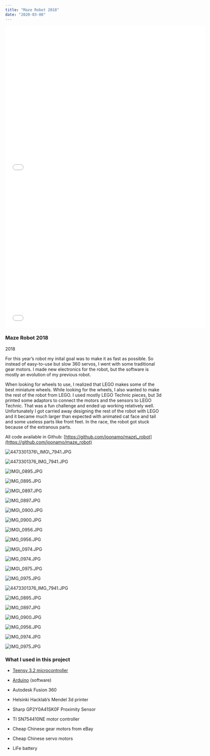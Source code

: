 ```yaml
---
title: "Maze Robot 2018"
date: "2020-03-08"
---
```


<iframe src="//www.youtube.com/embed/pJigP0RrrOI?wmode=opaque&amp;enablejsapi=1" scrolling="no" allowfullscreen width="640" height="480" frameborder="0"></iframe>

<iframe src="//www.youtube.com/embed/Ck27zsS92i0?wmode=opaque&amp;enablejsapi=1" scrolling="no" allowfullscreen width="640" height="480" frameborder="0"></iframe>

### Maze Robot 2018

2018

For this year’s robot my inital goal was to make it as fast as possible. So instead of easy-to-use but slow 360 servos, I went with some traditional gear motors. I made new electronics for the robot, but the software is mostly an evolution of my previous robot.

When looking for wheels to use, I realized that LEGO makes some of the best miniature wheels. While looking for the wheels, I also wanted to make the rest of the robot from LEGO. I used mostly LEGO Technic pieces, but 3d printed some adaptors to connect the motors and the sensors to LEGO Technic. That was a fun challenge and ended up working relatively well. Unfortunately I got carried away designing the rest of the robot with LEGO and it became much larger than expected with animated cat face and tail and some useless parts like front feet. In the race, the robot got stuck because of the extranous parts.

All code available in Github: [https://github.com/joonamo/maze\_robot](https://github.com/joonamo/maze_robot)

<img src="https://images.squarespace-cdn.com/content/v1/5a1957c7bce17620f85c098a/1583663347184-MRRIA31KJ7I7HSHM9PGG/4473301376\_IMG\_7941.JPG" alt="4473301376\_IMG\_7941.JPG" />

![4473301376_IMG_7941.JPG](https://images.squarespace-cdn.com/content/v1/5a1957c7bce17620f85c098a/1583663347184-MRRIA31KJ7I7HSHM9PGG/4473301376_IMG_7941.JPG)

<img src="https://images.squarespace-cdn.com/content/v1/5a1957c7bce17620f85c098a/1583663364800-I3B1NFSD1DOVGPLX4IPF/IMG\_0895.JPG" alt="IMG\_0895.JPG" />

![IMG_0895.JPG](https://images.squarespace-cdn.com/content/v1/5a1957c7bce17620f85c098a/1583663364800-I3B1NFSD1DOVGPLX4IPF/IMG_0895.JPG)

<img src="https://images.squarespace-cdn.com/content/v1/5a1957c7bce17620f85c098a/1583663354864-ZLZSEDFAVKU36KTU8GK6/IMG\_0897.JPG" alt="IMG\_0897.JPG" />

![IMG_0897.JPG](https://images.squarespace-cdn.com/content/v1/5a1957c7bce17620f85c098a/1583663354864-ZLZSEDFAVKU36KTU8GK6/IMG_0897.JPG)

<img src="https://images.squarespace-cdn.com/content/v1/5a1957c7bce17620f85c098a/1583663361934-BI5H5XGQMPPKGIHKAS7B/IMG\_0900.JPG" alt="IMG\_0900.JPG" />

![IMG_0900.JPG](https://images.squarespace-cdn.com/content/v1/5a1957c7bce17620f85c098a/1583663361934-BI5H5XGQMPPKGIHKAS7B/IMG_0900.JPG)

<img src="https://images.squarespace-cdn.com/content/v1/5a1957c7bce17620f85c098a/1583663364645-1RP4G8M2WSXTMTHYLMYD/IMG\_0956.JPG" alt="IMG\_0956.JPG" />

![IMG_0956.JPG](https://images.squarespace-cdn.com/content/v1/5a1957c7bce17620f85c098a/1583663364645-1RP4G8M2WSXTMTHYLMYD/IMG_0956.JPG)

<img src="https://images.squarespace-cdn.com/content/v1/5a1957c7bce17620f85c098a/1583663369029-PCGUPEMKK0O1HO8GMXS8/IMG\_0974.JPG" alt="IMG\_0974.JPG" />

![IMG_0974.JPG](https://images.squarespace-cdn.com/content/v1/5a1957c7bce17620f85c098a/1583663369029-PCGUPEMKK0O1HO8GMXS8/IMG_0974.JPG)

<img src="https://images.squarespace-cdn.com/content/v1/5a1957c7bce17620f85c098a/1583664379106-YL5I14BCC77G3IJ7LER9/IMG\_0975.JPG" alt="IMG\_0975.JPG" />

![IMG_0975.JPG](https://images.squarespace-cdn.com/content/v1/5a1957c7bce17620f85c098a/1583664379106-YL5I14BCC77G3IJ7LER9/IMG_0975.JPG)

![4473301376_IMG_7941.JPG](https://images.squarespace-cdn.com/content/v1/5a1957c7bce17620f85c098a/1583663347184-MRRIA31KJ7I7HSHM9PGG/4473301376_IMG_7941.JPG)

![IMG_0895.JPG](https://images.squarespace-cdn.com/content/v1/5a1957c7bce17620f85c098a/1583663364800-I3B1NFSD1DOVGPLX4IPF/IMG_0895.JPG)

![IMG_0897.JPG](https://images.squarespace-cdn.com/content/v1/5a1957c7bce17620f85c098a/1583663354864-ZLZSEDFAVKU36KTU8GK6/IMG_0897.JPG)

![IMG_0900.JPG](https://images.squarespace-cdn.com/content/v1/5a1957c7bce17620f85c098a/1583663361934-BI5H5XGQMPPKGIHKAS7B/IMG_0900.JPG)

![IMG_0956.JPG](https://images.squarespace-cdn.com/content/v1/5a1957c7bce17620f85c098a/1583663364645-1RP4G8M2WSXTMTHYLMYD/IMG_0956.JPG)

![IMG_0974.JPG](https://images.squarespace-cdn.com/content/v1/5a1957c7bce17620f85c098a/1583663369029-PCGUPEMKK0O1HO8GMXS8/IMG_0974.JPG)

![IMG_0975.JPG](https://images.squarespace-cdn.com/content/v1/5a1957c7bce17620f85c098a/1583664379106-YL5I14BCC77G3IJ7LER9/IMG_0975.JPG)

### What I used in this project

- [Teensy 3.2 microcontroller](https://www.pjrc.com/store/teensy32.html)
    
- [Arduino](https://www.arduino.cc/) (software)
    
- Autodesk Fusion 360
    
- Helsinki Hacklab’s Mendel 3d printer
    
- Sharp GP2Y0A41SK0F Proximity Sensor
    
- TI SN754410NE motor controller
    
- Cheap Chinese gear motors from eBay
    
- Cheap Chinese servo motors
    
- LiFe battery
